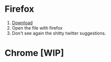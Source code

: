 # Firefox
1. [Download](https://raw.githubusercontent.com/pagoru/HideTwitterLikes/master/mozilla/releases/hidetwitterlikes-1.0.0-an%2Bfx.xpi)
2. Open the file with firefox
3. Don't see again the shitty twitter suggestions.

# Chrome [WIP]
